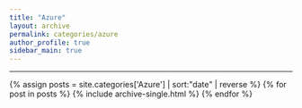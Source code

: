 ```yaml
---
title: "Azure"
layout: archive
permalink: categories/azure
author_profile: true
sidebar_main: true
---
```


<!-- 공백이 포함되어 있는 카테고리 이름의 경우 site.categories.['a b c'] 이런식으로! -->

***

{% assign posts = site.categories['Azure'] | sort:"date" | reverse %}
{% for post in posts %}
  {% include archive-single.html %}
{% endfor %}

